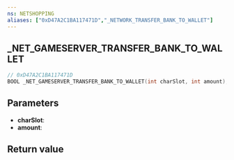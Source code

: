 ```yaml
---
ns: NETSHOPPING
aliases: ["0xD47A2C1BA117471D","_NETWORK_TRANSFER_BANK_TO_WALLET"]
---
```

## _NET_GAMESERVER_TRANSFER_BANK_TO_WALLET

```c
// 0xD47A2C1BA117471D
BOOL _NET_GAMESERVER_TRANSFER_BANK_TO_WALLET(int charSlot, int amount);
```

## Parameters
* **charSlot**: 
* **amount**: 

## Return value

